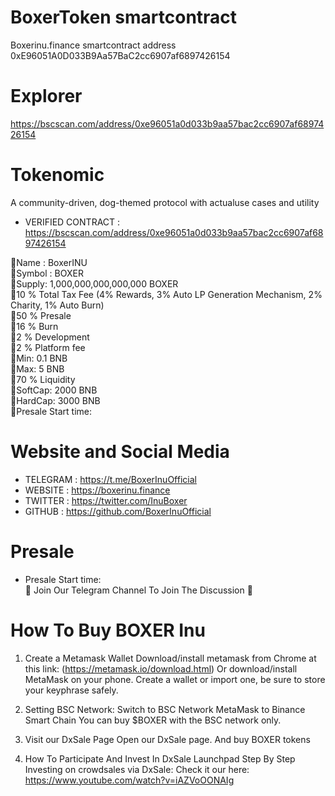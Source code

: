 # BoxerToken smartcontract
Boxerinu.finance smartcontract address 0xE96051A0D033B9Aa57BaC2cc6907af6897426154

# Explorer
https://bscscan.com/address/0xe96051a0d033b9aa57bac2cc6907af6897426154

# Tokenomic
A community-driven, dog-themed protocol with actualuse cases and utility

* VERIFIED CONTRACT : https://bscscan.com/address/0xe96051a0d033b9aa57bac2cc6907af6897426154

🐶Name : BoxerINU\
🐶Symbol : BOXER\
🐶Supply: 1,000,000,000,000,000 BOXER\
🐶10 % Total Tax Fee (4% Rewards, 3% Auto LP Generation Mechanism, 2% Charity, 1% Auto Burn)\
🐶50 % Presale\
🐶16 % Burn\
🐶2 % Development\
🐶2 % Platform fee\
🐶Min: 0.1 BNB\
🐶Max: 5 BNB\
🐶70 % Liquidity\
🐶SoftCap: 2000 BNB\
🐶HardCap: 3000 BNB\
🐶Presale Start time:

# Website and Social Media
* TELEGRAM : https://t.me/BoxerInuOfficial
* WEBSITE : https://boxerinu.finance
* TWITTER :  https://twitter.com/InuBoxer
* GITHUB : https://github.com/BoxerInuOfficial

# Presale
* Presale Start time:\
🐶 Join Our Telegram Channel To Join The Discussion 🐶

# How To Buy BOXER Inu
01. Create a Metamask Wallet
Download/install metamask from Chrome at this link: (https://metamask.io/download.html) Or download/install MetaMask on your phone. Create a wallet or import one, be sure to store your keyphrase safely.

02. Setting BSC Network:
Switch to BSC Network MetaMask to Binance Smart Chain You can buy $BOXER with the BSC network only.

03. Visit our DxSale Page
Open our DxSale page. And buy BOXER tokens

04. How To Participate And Invest In DxSale Launchpad Step By Step Investing on crowdsales via DxSale:
Check it our here: https://www.youtube.com/watch?v=iAZVoOONAIg
